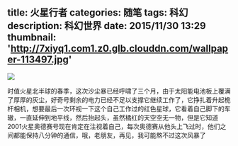 ﻿title: 火星行者
categories: 随笔 
tags: 科幻
description: 科幻世界
date: 2015/11/30 13:29
thumbnail: 'http://7xiyq1.com1.z0.glb.clouddn.com/wallpaper-113497.jpg'
---
<img src="http://7xiyq1.com1.z0.glb.clouddn.com/codecat190926cfa9yc92ja96ff9e.jpg">

时值火星北半球的春季，这次沙尘暴已经呼啸了三个月，由于太阳能电池板上覆满了厚厚的灰尘，好奇号剩余的电力已经不足以支撑它继续工作了，它挣扎着升起桅杆相机，想要最后一次环视一下这个自己工作过的红色星球，它看着自己脚下的车辙，一直延伸到地平线，然后抬起头，虽然橘红的天空空无一物，但是它知道2001火星奥德赛号现在肯定在注视着自己，每次奥德赛从他头上飞过时，他们之间都能保持八分钟的通信，哦，老朋友，再见，我可能熬不过这次风暴了
